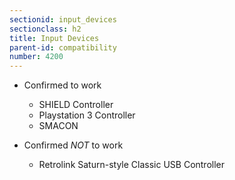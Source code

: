 ```yaml
---
sectionid: input_devices
sectionclass: h2
title: Input Devices
parent-id: compatibility
number: 4200
---
```


* Confirmed to work
  - SHIELD Controller
  - Playstation 3 Controller
  - SMACON
  
* Confirmed *NOT* to work
  - Retrolink Saturn-style Classic USB Controller